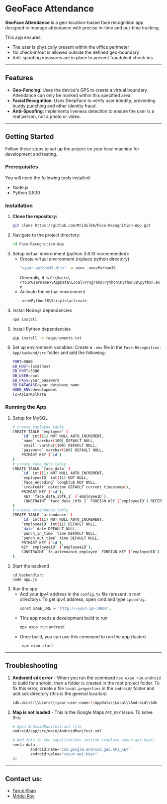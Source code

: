 # GeoFace Attendance

**GeoFace Attendance** is a geo-location-based face recognition app designed to manage attendance with precise in-time and out-time tracking.

This app ensures:
- The user is physically present within the office perimeter
- No check-in/out is allowed outside the defined geo-boundary
- Anti-spoofing measures are in place to prevent fraudulent check-ins

---

## Features

- **Geo-Fencing**: Uses the device's GPS to create a virtual boundary. Attendance can only be marked within this specified area.
- **Facial Recognition**: Uses DeepFace to verify user identity, preventing buddy punching and other identity fraud.
- **Anti-Spoofing**: Implements liveness detection to ensure the user is a real person, not a photo or video.

---

## Getting Started

Follow these steps to set up the project on your local machine for development and testing.
### Prerequisites
You will need the following tools installed:
- Node.js
- Python 3.8.10

### Installation

1. **Clone the repository:**
   ```bash
   git clone https://github.com/Mridul60/Face-Recognition-App.git
   ```
2. Navigate to the project directory:
    ```bash
    cd Face-Recognition-App
    ```
3. Setup virtual environment (python 3.8.10 recommended):
   - Create virtual environment (replace python directory)
      ```bash
      "<your-python38-dir>" -m venv .venvPython38
      ```
     Generally, it is ```C:\Users\<YourUsername>\AppData\Local\Programs\Python\Python38\python.exe```
   - Activate the virtual environment
      ```bash 
     .venvPython38\Scripts\activate
     ```
4. Install Node.js dependencies
    ```bash
    npm install
    ```
5. Install Python dependencies
    ```bash
    pip install -r requirements.txt
   ```
6. Set up environment variables:
   Create a ```.env``` file in the ```Face-Recognition-App/backend/src``` folder and add the following:
    ```bash
    PORT=9000
    DB_HOST=localhost
    DB_PORT=3306
    DB_USER=root
    DB_PASS=your_password
    DB_DATABASE=your_database_name
    NODE_ENV=development
    TZ=Asia/Kolkata
    ```
### Running the App
1. Setup for MySQL
    ```bash
    # create employee table
    CREATE TABLE `employee` (
  		`id` int(11) NOT NULL AUTO_INCREMENT,
  		`name` varchar(100) DEFAULT NULL,
  		`email` varchar(100) DEFAULT NULL,
  		`password` varchar(100) DEFAULT NULL,
  		PRIMARY KEY (`id`)
   )
   # create face_data table
   CREATE TABLE `face_data` (
  		`id` int(11) NOT NULL AUTO_INCREMENT,
  		`employeeID` int(11) NOT NULL,
  		`face_encoding` longblob NOT NULL,
  		`createdAt` datetime DEFAULT current_timestamp(),
        PRIMARY KEY (`id`),
  		 KEY `face_data_ibfk_1` (`employeeID`),
  		 CONSTRAINT `face_data_ibfk_1` FOREIGN KEY (`employeeID`) REFERENCES `employee` (`id`)
   )
   # create attendance table
   CREATE TABLE `attendance` (
  		`id` int(11) NOT NULL AUTO_INCREMENT,
  		`employeeID` int(11) DEFAULT NULL,
  		`date` date DEFAULT NULL,
  		`punch_in_time` time DEFAULT NULL,
  		`punch_out_time` time DEFAULT NULL,
  		PRIMARY KEY (`id`),
  		KEY `employeeID` (`employeeID`),
  		CONSTRAINT `fk_attendance_employee` FOREIGN KEY (`employeeID`) REFERENCES `employee` (`id`)
   )
   ```
2. Start the backend
   ``` 
   cd backend\src
   node app.js
   ```
3. Run the app
   -  Add your ipv4 address in the ```config.ts``` file (present in root directory). To get ipv4 address, open cmd and type ```ipconfig```.
      ```bash
      const BASE_URL = 'http://<your-ip>:9000'; 
      ```
   - This app needs a development build to run
       ```bash
      npx expo run:android 
       ```
   - Once build, you can use this command to run the app (faster)
       ``` 
        npx expo start
       ```
---
## Troubleshooting
1. **Andoroid sdk error** - When you run the command ```npx expo run:android``` to build for android, then a folder is created in the root project folder. To fix this error, create a file ```local.properties``` in the ```android/``` folder and add sdk directory (this is the general locaiton)
    ```bash
    sdk.dir=C:\\Users\\<your-user-name>\\AppData\\Local\\Android\\Sdk
    ```
2. **Map is not loaded** - This is the Google Maps ```API_KEY``` issue. To solve this:
    ```bash
    # Open AndroidManifest.xml file
    android/app/src/main/AndroidManifest.xml
    
    # Add this in the <application> section (replace <your-api-key>)
    <meta-data
            android:name="com.google.android.geo.API_KEY"
            android:value="<your-api-key>"
    />
    ```
---
## Contact us:
- [Faruk Khan](mailto:faruk.khan.cse@gmail.com)
- [Mridul Roy](mailto:mridulroy543@gmail.com)